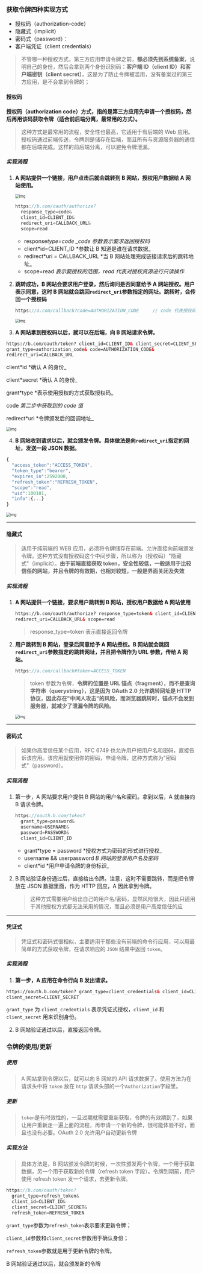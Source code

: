 ### 获取令牌四种实现方式

- 授权码（authorization-code）
- 隐藏式（implicit）
- 密码式（password）：
- 客户端凭证（client credentials）

> 不管哪一种授权方式，第三方应用申请令牌之前，**都必须先到系统备案**，说明自己的身份，然后会拿到两个身份识别码：**客户端 ID（client ID）和客户端密钥（client secret）**。这是为了防止令牌被滥用，没有备案过的第三方应用，是不会拿到令牌的；

#### 授权码

**授权码（authorization code）方式，指的是第三方应用先申请一个授权码，然后再用该码获取令牌（适合前后端分离，最常用的方式）。**

> 这种方式是最常用的流程，安全性也最高，它适用于有后端的 Web 应用。授权码通过前端传送，令牌则是储存在后端，而且所有与资源服务器的通信都在后端完成。这样的前后端分离，可以避免令牌泄漏。

##### 实现流程

1. **A 网站提供一个链接，用户点击后就会跳转到 B 网站，授权用户数据给 A 网站使用。**

   <img src="获取令牌的四种方式.assets/bg2019040902-20220722100654431.jpg" alt="img" style="zoom: 67%;margin:0" />

   ```javascript
   https://b.com/oauth/authorize?
     response_type=code&
     client_id=CLIENT_ID&
     redirect_uri=CALLBACK_URL&
     scope=read
   ```

   - response*type=code \_code 参数表示要求返回授权码*
   - client*id=CLIENT_ID *参数让 B 知道是谁在请求数据\_
   - redirect*uri = CALLBACK_URL *当 B 网站处理完成链接请求后的跳转地址\_
   - scope=read _表示要授权的范围，read 代表对授权资源进行只读操作_

2. **跳转成功，B 网站会要求用户登录，然后询问是否同意给予 A 网站授权。用户表示同意，这时 B 网站就会跳回`redirect_uri`参数指定的网址。跳转时，会传回一个授权码**

   ```js
   https://a.com/callback?code=AUTHORIZATION_CODE     // code 代表授权码
   ```

   <img src="获取令牌的四种方式.assets/bg2019040907-20220722100659922.jpg" alt="img" style="zoom:67%;margin:0" />

3. **A 网站拿到授权码以后，就可以在后端，向 B 网站请求令牌。**

```html
https://b.com/oauth/token? client_id=CLIENT_ID& client_secret=CLIENT_SECRET&
grant_type=authorization_code& code=AUTHORIZATION_CODE&
redirect_uri=CALLBACK_URL
```

 client*id *确认 A 的身份\_

 client*secret *确认 A 的身份\_

 grant*type *表示使用授权的方式获取授权码\_

 code _第二步中获取到的 code 值_

 redirect*uri *令牌颁发后的回调地址\_

<img src="获取令牌的四种方式.assets/bg2019040904-20220722100703215.jpg" alt="img" style="zoom:67%;margin:0" />

4.  **B 网站收到请求以后，就会颁发令牌。具体做法是向`redirect_uri`指定的网址，发送一段 JSON 数据。**

```javascript
{
  "access_token":"ACCESS_TOKEN",
  "token_type":"bearer",
  "expires_in":2592000,
  "refresh_token":"REFRESH_TOKEN",
  "scope":"read",
  "uid":100101,
  "info":{...}
}
```

<img src="获取令牌的四种方式.assets/bg2019040905-20220722100706852.jpg" alt="img" style="zoom:67%;margin:0" />

---

#### 隐藏式

> 适用于纯前端的 WEB 应用，必须将令牌储存在前端。允许直接向前端颁发令牌。这种方式没有授权码这个中间步骤，所以称为（授权码）"隐藏式"（implicit）。**由于前端直接获取 token，安全性较低，一般适用于比较信任的网站，并且令牌的有效期，也相对较短，一般是界面关闭及失效**

##### 实现流程

1. **A 网站提供一个链接，要求用户跳转到 B 网站，授权用户数据给 A 网站使用**

   ```html
   https://b.com/oauth/authorize? response_type=token& client_id=CLIENT_ID&
   redirect_uri=CALLBACK_URL& scope=read
   ```

   > response_type=token 表示直接返回令牌

2. **用户跳转到 B 网站，登录后同意给予 A 网站授权。B 网站就会跳回`redirect_uri`参数指定的跳转网址，并且把令牌作为 URL 参数，传给 A 网站。**

   ```js
   https://a.com/callback#token=ACCESS_TOKEN
   ```

   > token 参数为令牌，**令牌的位置是 URL 锚点（fragment），而不是查询字符串（querystring），这是因为 OAuth 2.0 允许跳转网址是 HTTP 协议，因此存在"中间人攻击"的风险，而浏览器跳转时，锚点不会发到服务器，就减少了泄漏令牌的风险。**

   <img src="获取令牌的四种方式.assets/bg2019040906-20220722100710348.jpg" alt="img" style="zoom:67%;margin:0" />

---

#### 密码式

> 如果你高度信任某个应用，RFC 6749 也允许用户把用户名和密码，直接告诉该应用。该应用就使用你的密码，申请令牌，这种方式称为"密码式"（password）。

##### 实现流程

1. 第一步，A 网站要求用户提供 B 网站的用户名和密码。拿到以后，A 就直接向 B 请求令牌。

   ```js
   https://oauth.b.com/token?
     grant_type=password&
     username=USERNAME&
     password=PASSWORD&
     client_id=CLIENT_ID
   ```

   - grant*type = password *授权方式为密码的形式进行授权\_
   - username && userpassword _B 网站的登录用户名及密码_
   - client*id *用户申请令牌的身份标识\_

2. B 网站验证身份通过后，直接给出令牌。注意，这时不需要跳转，而是把令牌放在 JSON 数据里面，作为 HTTP 回应，A 因此拿到令牌。

   > 这种方式需要用户给出自己的用户名/密码，显然风险很大，因此只适用于其他授权方式都无法采用的情况，而且必须是用户高度信任的应

---

#### 凭证式

> 凭证式和密码式很相似，主要适用于那些没有前端的命令行应用，可以用最简单的方式获取令牌，在请求响应的 `JSON` 结果中返回 `token`。

##### 实现流程

1. **第一步，A 应用在命令行向 B 发出请求。**

```html
https://oauth.b.com/token? grant_type=client_credentials& client_id=CLIENT_ID&
client_secret=CLIENT_SECRET
```

 `grant_type` 为 `client_credentials` 表示凭证式授权，`client_id` 和 `client_secret` 用来识别身份。

2. B 网站验证通过以后，直接返回令牌。

### 令牌的使用/更新

##### 使用

> A 网站拿到令牌以后，就可以向 B 网站的 API 请求数据了。使用方法为在请求头中将 `token` 放在 `http` 请求头部的一个`Authorization`字段里。

##### 更新

> `token`是有时效性的，一旦过期就需要重新获取，令牌的有效期到了，如果让用户重新走一遍上面的流程，再申请一个新的令牌，很可能体验不好，而且也没有必要。OAuth 2.0 允许用户自动更新令牌

##### 实现方法

> 具体方法是，B 网站颁发令牌的时候，一次性颁发两个令牌，一个用于获取数据，另一个用于获取新的令牌（refresh token 字段）。令牌到期前，用户使用 refresh token 发一个请求，去更新令牌。

```js
https://b.com/oauth/token?
  grant_type=refresh_token&
  client_id=CLIENT_ID&
  client_secret=CLIENT_SECRET&
  refresh_token=REFRESH_TOKEN
```

`grant_type`参数为`refresh_token`表示要求更新令牌；

`client_id`参数和`client_secret`参数用于确认身份；

`refresh_token`参数就是用于更新令牌的令牌。

B 网站验证通过以后，就会颁发新的令牌
